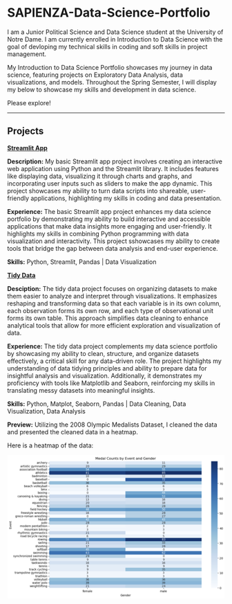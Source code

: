 # SAPIENZA-Data-Science-Portfolio

I am a Junior Political Science and Data Science student at the University of Notre Dame. I am currently enrolled in Introduction to Data Science with the goal of devloping my technical skills in coding and soft skills in project management.

My Introduction to Data Science Portfolio showcases my journey in data science, featuring projects on Exploratory Data Analysis, data visualizations, and models. Throughout the Spring Semester, I will display my below to showcase my skills and development in data science.

Please explore!
___

## Projects

**[Streamlit App](https://github.com/justinsapienza/SAPIENZA-Data-Science-Portfolio/tree/main/basic-streamlit-app)**

**Description:** My basic Streamlit app project involves creating an interactive web application using Python and the Streamlit library. It includes features like displaying data, visualizing it through charts and graphs, and incorporating user inputs such as sliders to make the app dynamic. This project showcases my ability to turn data scripts into shareable, user-friendly applications, highlighting my skills in coding and data presentation.

**Experience:** The basic Streamlit app project enhances my data science portfolio by demonstrating my ability to build interactive and accessible applications that make data insights more engaging and user-friendly. It highlights my skills in combining Python programming with data visualization and interactivity. This project sshowcases my ability to create tools that bridge the gap between data analysis and end-user experience.

**Skills:** Python, Streamlit, Pandas | Data Visualization

**[Tidy Data](https://github.com/justinsapienza/SAPIENZA-Data-Science-Portfolio/tree/main/TidyData-Project)**

**Desciption:** The tidy data project focuses on organizing datasets to make them easier to analyze and interpret through visualizations. It emphasizes reshaping and transforming data so that each variable is in its own column, each observation forms its own row, and each type of observational unit forms its own table. This approach simplifies data cleaning to enhance analytical tools that allow for more efficient exploration and visualization of data.

**Experience:** The tidy data project complements my data science portfolio by showcasing my ability to clean, structure, and organize datasets effectively, a critical skill for any data-driven role. The project highlights my understanding of data tidying principles and ability to prepare data for insightful analysis and visualization. Additionally, it demonstrates my proficiency with tools like Matplotlib and Seaborn, reinforcing my skills in translating messy datasets into meaningful insights.

**Skills:** Python, Matplot, Seaborn, Pandas | Data Cleaning, Data Visualization, Data Analysis

**Preview:** Utilizing the 2008 Olympic Medalists Dataset, I cleaned the data and presented the cleaned data in a heatmap.

Here is a heatmap of the data:

![Heatmap](assets/Heatmap.png)
